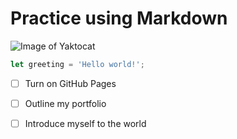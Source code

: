 # Practice using Markdown

![Image of Yaktocat](https://octodex.github.com/images/yaktocat.png)

``` javascript
let greeting = 'Hello world!';
```
- [ ] Turn on GitHub Pages
- [ ] Outline my portfolio
- [ ] Introduce myself to the world

